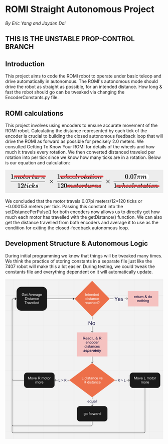 # ROMI Straight Autonomous Project
*By Eric Yang and Jayden Dai*
## THIS IS THE UNSTABLE PROP-CONTROL BRANCH
## Introduction
This project aims to code the ROMI robot to operate under basic teleop and drive automatically in autonomous. The ROMI's autonomous mode should drive the robot as straight as possible, for an intended distance. How long & fast the robot should go can be tweaked via changing the EncoderConstants.py file.

## ROMI calculations
This project involves using encoders to ensure accurate movement of the ROMI robot. Calculating the distance represented by each tick of the encoder is crucial to building the closed autonomous feedback loop that will drive the ROMI as forward as possible for precisely 2.0 meters. We consulted Getting To Know Your ROMI for details of the wheels and how much it travels every rotation. We then converted distanced traveled per rotation into per tick since we know how many ticks are in a rotation. Below is our equation and calculation:

![How we calculated the dist/tick](ROMICalc.png)

We concluded that the motor travels 0.07pi meters/12*120 ticks or ~0.000153 meters per tick. Passing this constant into the setDistancePerPulse() for both encoders now allows us to directly get how much each motor has travelled with the getDistance() function. We can also get the distance travelled from both encoders and average it to use as the condition for exiting the closed-feedback autonomous loop.
## Development Structure & Autonomous Logic
During initial programming we knew that things will be tweaked many times. We think the practice of storing constants in a separate file just like the 7407 robot will make this a lot easier. During testing, we could tweak the constants file and everything dependent on it will automatically update. 

![Our Auto logic loop](LogicLoop.png)

